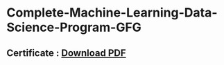 # Complete-Machine-Learning-Data-Science-Program-GFG
## Certificate : [Download PDF](https://media.geeksforgeeks.org/courses/certificates/9c0c8535e9158b182465a6fd42a5d2b8.pdf)
